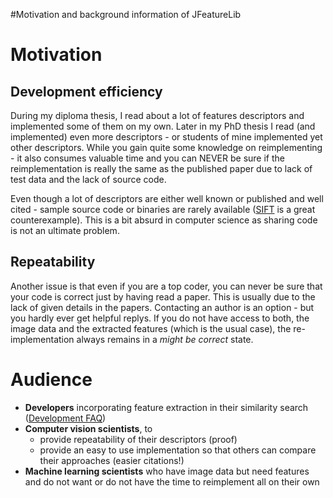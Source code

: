 #Motivation and background information of JFeatureLib

# Motivation #
## Development efficiency ##
During my diploma thesis, I read about a lot of features descriptors and implemented some of them on my own. Later in my PhD thesis I read (and implemented) even more descriptors - or students of mine implemented yet other descriptors. While you gain quite some knowledge on reimplementing - it also consumes valuable time and you can NEVER be sure if the reimplementation is really the same as the published paper due to lack of test data and the lack of source code.

Even though a lot of descriptors are either well known or published and well cited - sample source code or binaries are rarely available ([SIFT](http://www.cs.ubc.ca/~lowe/keypoints/) is a great counterexample). This is a bit absurd in computer science as sharing code is not an ultimate problem.

## Repeatability ##
Another issue is that even if you are a top coder, you can never be sure that your code is correct just by having read a paper. This is usually due to the lack of given details in the papers. Contacting an author is an option - but you hardly ever get helpful replys.
If you do not have access to both, the image data and the extracted features (which is the usual case), the re-implementation always remains in a _might be correct_ state.

# Audience #
  * **Developers** incorporating feature extraction in their similarity search ([Development FAQ](http://code.google.com/p/jfeaturelib/wiki/DevelopmentFAQ))
  * **Computer vision scientists**, to
    * provide repeatability of their descriptors (proof)
    * provide an easy to use implementation so that others can compare their approaches (easier citations!)
  * **Machine learning scientists** who have image data but need features and do not want or do not have the time to reimplement all on their own